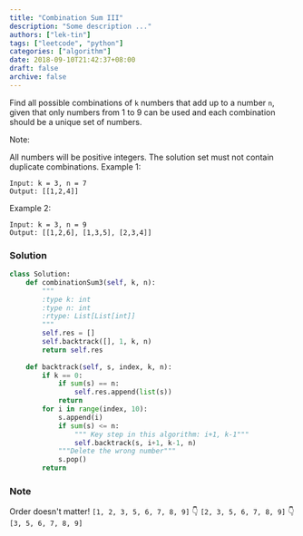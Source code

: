 ```yaml
---
title: "Combination Sum III"
description: "Some description ..."
authors: ["lek-tin"]
tags: ["leetcode", "python"]
categories: ["algorithm"]
date: 2018-09-10T21:42:37+08:00
draft: false
archive: false
---
```

Find all possible combinations of `k` numbers that add up to a number `n`, given that only numbers from 1 to 9 can be used and each combination should be a unique set of numbers.

Note:

All numbers will be positive integers.
The solution set must not contain duplicate combinations.
Example 1:
```
Input: k = 3, n = 7
Output: [[1,2,4]]
```
Example 2:
```
Input: k = 3, n = 9
Output: [[1,2,6], [1,3,5], [2,3,4]]
```
### Solution
```python
class Solution:
    def combinationSum3(self, k, n):
        """
        :type k: int
        :type n: int
        :rtype: List[List[int]]
        """
        self.res = []
        self.backtrack([], 1, k, n)
        return self.res
    
    def backtrack(self, s, index, k, n):
        if k == 0:
            if sum(s) == n:
                self.res.append(list(s))
            return
        for i in range(index, 10):
            s.append(i)
            if sum(s) <= n:
                """ Key step in this algorithm: i+1, k-1"""
                self.backtrack(s, i+1, k-1, n)
            """Delete the wrong number"""
            s.pop()
        return
```
### Note
Order doesn't matter!
`[1, 2, 3, 5, 6, 7, 8, 9]`
 👇
`[2, 3, 5, 6, 7, 8, 9]`
 👇
`[3, 5, 6, 7, 8, 9]`

